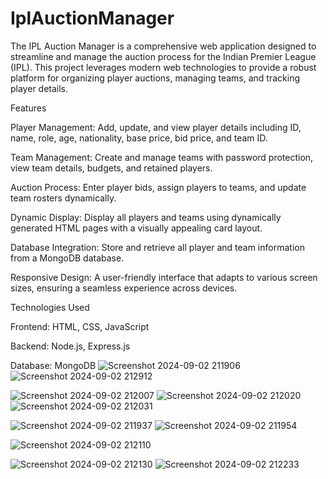 ﻿# IplAuctionManager
The IPL Auction Manager is a comprehensive web application designed to streamline and manage the auction process for the Indian Premier League (IPL). This project leverages modern web technologies to provide a robust platform for organizing player auctions, managing teams, and tracking player details.

Features

Player Management: Add, update, and view player details including ID, name, role, age, nationality, base price, bid price, and team ID.

Team Management: Create and manage teams with password protection, view team details, budgets, and retained players.

Auction Process: Enter player bids, assign players to teams, and update team rosters dynamically.

Dynamic Display: Display all players and teams using dynamically generated HTML pages with a visually appealing card layout.

Database Integration: Store and retrieve all player and team information from a MongoDB database.

Responsive Design: A user-friendly interface that adapts to various screen sizes, ensuring a seamless experience across devices.



Technologies Used

Frontend: HTML, CSS, JavaScript

Backend: Node.js, Express.js

Database: MongoDB
![Screenshot 2024-09-02 211906](https://github.com/user-attachments/assets/4f3a644f-231f-485d-a8de-0cb9755ff6e7)
![Screenshot 2024-09-02 212912](https://github.com/user-attachments/assets/c5f0d305-1552-4723-bb71-1c939c4b607d)

![Screenshot 2024-09-02 212007](https://github.com/user-attachments/assets/faf7d9bc-3ff5-447c-9155-27eddfbe1361)
![Screenshot 2024-09-02 212020](https://github.com/user-attachments/assets/08a1d805-774a-4393-a1c4-096952e96a3f)
![Screenshot 2024-09-02 212031](https://github.com/user-attachments/assets/82af9cda-2d16-4eab-8da1-8fae1705753c)

![Screenshot 2024-09-02 211937](https://github.com/user-attachments/assets/89f148d0-acee-4d7f-8d8a-c90bbd12e021)
![Screenshot 2024-09-02 211954](https://github.com/user-attachments/assets/be1d8724-90bd-4c1b-be48-f68f2cc856ae)

![Screenshot 2024-09-02 212110](https://github.com/user-attachments/assets/fa1016e6-1bd5-4549-b5f6-65d770d40184)

![Screenshot 2024-09-02 212130](https://github.com/user-attachments/assets/d816e255-58e3-4857-beff-396696346a1a)
![Screenshot 2024-09-02 212233](https://github.com/user-attachments/assets/808964f8-a24e-440e-a049-d4f97e063862)
